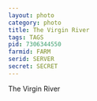 ```yaml
---
layout: photo
category: photo
title: The Virgin River
tags: TAGS
pid: 7306344550
farmid: FARM
serid: SERVER
secret: SECRET
---
```


The Virgin River